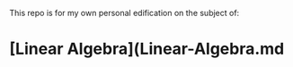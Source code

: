 This repo is for my own personal edification on the subject of:

# [Linear Algebra](Linear-Algebra.md
